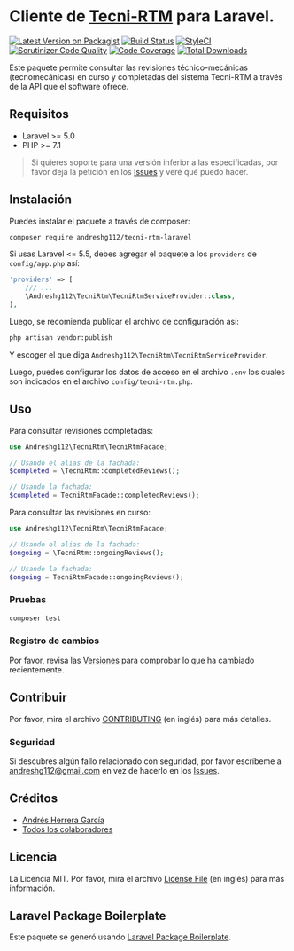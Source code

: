 # Cliente de [Tecni-RTM](http://tecnimaq.com/index.php/tecni-rtm/) para Laravel.

[![Latest Version on Packagist](https://img.shields.io/packagist/v/andreshg112/tecni-rtm-laravel.svg?style=flat-square)](https://packagist.org/packages/andreshg112/tecni-rtm-laravel)
[![Build Status](https://travis-ci.com/andreshg112/tecni-rtm-laravel.svg?branch=master)](https://travis-ci.com/andreshg112/tecni-rtm-laravel)
[![StyleCI](https://styleci.io/repos/177488663/shield)](https://styleci.io/repos/177488663)
[![Scrutinizer Code Quality](https://scrutinizer-ci.com/g/andreshg112/tecni-rtm-laravel/badges/quality-score.png?b=master)](https://scrutinizer-ci.com/g/andreshg112/tecni-rtm-laravel/?branch=master)
[![Code Coverage](https://scrutinizer-ci.com/g/andreshg112/tecni-rtm-laravel/badges/coverage.png?b=master)](https://scrutinizer-ci.com/g/andreshg112/tecni-rtm-laravel/?branch=master)
[![Total Downloads](https://img.shields.io/packagist/dt/andreshg112/tecni-rtm-laravel.svg?style=flat-square)](https://packagist.org/packages/andreshg112/tecni-rtm-laravel)

Este paquete permite consultar las revisiones técnico-mecánicas (tecnomecánicas) en curso y completadas del sistema Tecni-RTM a través de la API que el software ofrece.

## Requisitos

-   Laravel >= 5.0
-   PHP >= 7.1

> Si quieres soporte para una versión inferior a las especificadas, por favor deja la petición en los [Issues](../../issues) y veré qué puedo hacer.

## Instalación

Puedes instalar el paquete a través de composer:

```bash
composer require andreshg112/tecni-rtm-laravel
```

Si usas Laravel <= 5.5, debes agregar el paquete a los `providers` de `config/app.php` así:

```php
'providers' => [
    /// ...
    \Andreshg112\TecniRtm\TecniRtmServiceProvider::class,
],
```

Luego, se recomienda publicar el archivo de configuración así:

```bash
php artisan vendor:publish
```

Y escoger el que diga `Andreshg112\TecniRtm\TecniRtmServiceProvider`.

Luego, puedes configurar los datos de acceso en el archivo `.env` los cuales son indicados en el archivo `config/tecni-rtm.php`.

## Uso

Para consultar revisiones completadas:

```php
use Andreshg112\TecniRtm\TecniRtmFacade;

// Usando el alias de la fachada:
$completed = \TecniRtm::completedReviews();

// Usando la fachada:
$completed = TecniRtmFacade::completedReviews();
```

Para consultar las revisiones en curso:

```php
use Andreshg112\TecniRtm\TecniRtmFacade;

// Usando el alias de la fachada:
$ongoing = \TecniRtm::ongoingReviews();

// Usando la fachada:
$ongoing = TecniRtmFacade::ongoingReviews();
```

### Pruebas

```bash
composer test
```

### Registro de cambios

Por favor, revisa las [Versiones](../../releases) para comprobar lo que ha cambiado recientemente.

## Contribuir

Por favor, mira el archivo [CONTRIBUTING](CONTRIBUTING.md) (en inglés) para más detalles.

### Seguridad

Si descubres algún fallo relacionado con seguridad, por favor escríbeme a andreshg112@gmail.com en vez de hacerlo en los [Issues](../../issues).

## Créditos

-   [Andrés Herrera García](https://github.com/andreshg112)
-   [Todos los colaboradores](../../contributors)

## Licencia

La Licencia MIT. Por favor, mira el archivo [License File](LICENSE.md) (en inglés) para más información.

## Laravel Package Boilerplate

Este paquete se generó usando [Laravel Package Boilerplate](https://laravelpackageboilerplate.com).

